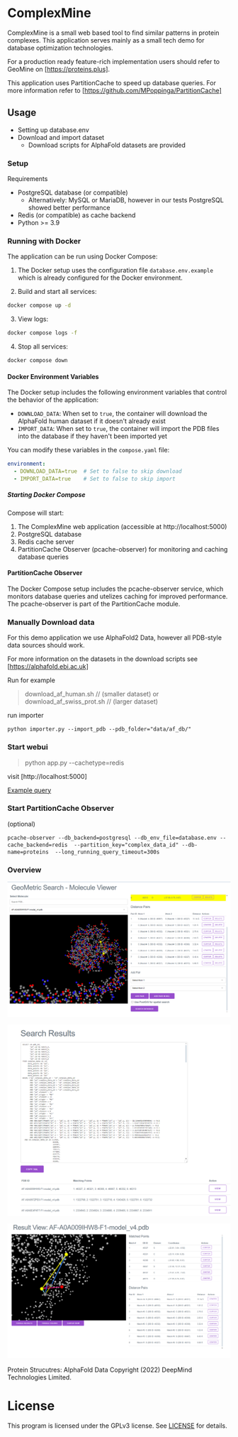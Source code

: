 # ComplexMine


ComplexMine is a small web based tool to find similar patterns in protein complexes.
This application serves mainly as a small tech demo for database optimization technologies.

For a production ready feature-rich implementation users should refer to GeoMine on [https://proteins.plus].

This application uses PartitionCache to speed up database queries. For more information refer to [https://github.com/MPoppinga/PartitionCache]

## Usage

- Setting up database.env
- Download and import dataset
    - Download scripts for AlphaFold datasets are provided





### Setup

Requirements
- PostgreSQL database (or compatible)
  -  Alternatively: MySQL or MariaDB, however in our tests PostgreSQL showed better performance
- Redis (or compatible) as cache backend
- Python >= 3.9

### Running with Docker

The application can be run using Docker Compose:

1. The Docker setup uses the configuration file `database.env.example` which is already configured for the Docker environment.

2. Build and start all services:
```bash
docker compose up -d
```

3. View logs:
```bash
docker compose logs -f
```

4. Stop all services:
```bash
docker compose down
```

#### Docker Environment Variables

The Docker setup includes the following environment variables that control the behavior of the application:

- `DOWNLOAD_DATA`: When set to `true`, the container will download the AlphaFold human dataset if it doesn't already exist
- `IMPORT_DATA`: When set to `true`, the container will import the PDB files into the database if they haven't been imported yet

You can modify these variables in the `compose.yaml` file:

```yaml
environment:
  - DOWNLOAD_DATA=true  # Set to false to skip download
  - IMPORT_DATA=true    # Set to false to skip import
```

##### Starting Docker Compose
Compose will start:
1. The ComplexMine web application (accessible at http://localhost:5000)
2. PostgreSQL database
3. Redis cache server
4. PartitionCache Observer (pcache-observer) for monitoring and caching database queries


#### PartitionCache Observer

The Docker Compose setup includes the pcache-observer service, which monitors database queries and utelizes caching for improved performance. The pcache-observer is part of the PartitionCache module.


### Manually Download data

For this demo application we use AlphaFold2 Data, however all PDB-style data sources should work.

For more information on the datasets in the download scripts see [https://alphafold.ebi.ac.uk]

Run for example
> download_af_human.sh // (smaller dataset) or 
> download_af_swiss_prot.sh // (larger dataset)

run importer 
```
python importer.py --import_pdb --pdb_folder="data/af_db/"
```

### Start webui

> python app.py --cachetype=redis

visit [http://localhost:5000]

[Example query](http://127.0.0.1:5000/#%7B"pdbId"%3A"AF-A0A009IHW8-F1-model_v4.pdb"%2C"pickedAtoms"%3A%5B%7B"element"%3A16%2C"id"%3A46327%2C"origin"%3A"MET"%2C"type"%3A"SD"%2C"x"%3A-22.61%2C"y"%3A3.643%2C"z"%3A-0.917%2C"index"%3A1761%7D%2C%7B"element"%3A6%2C"id"%3A46321%2C"origin"%3A"MET"%2C"type"%3A"CG"%2C"x"%3A-23.107%2C"y"%3A4.942%2C"z"%3A0.25%2C"index"%3A1760%7D%2C%7B"element"%3A6%2C"id"%3A46308%2C"origin"%3A"MET"%2C"type"%3A"CB"%2C"x"%3A-24.598%2C"y"%3A4.957%2C"z"%3A0.613%2C"index"%3A1758%7D%2C%7B"element"%3A16%2C"id"%3A46667%2C"origin"%3A"MET"%2C"type"%3A"SD"%2C"x"%3A-22.457%2C"y"%3A12.21%2C"z"%3A6.197%2C"index"%3A1800%7D%2C%7B"element"%3A6%2C"id"%3A46332%2C"origin"%3A"MET"%2C"type"%3A"CE"%2C"x"%3A-23.467%2C"y"%3A4.196%2C"z"%3A-2.418%2C"index"%3A1762%7D%2C%7B"element"%3A8%2C"id"%3A46313%2C"origin"%3A"MET"%2C"type"%3A"O"%2C"x"%3A-27.095%2C"y"%3A6.749%2C"z"%3A0.669%2C"index"%3A1759%7D%5D%2C"distancePairs"%3A%5B%7B"atom1"%3A%7B"element"%3A16%2C"id"%3A46667%2C"origin"%3A"MET"%2C"type"%3A"SD"%2C"x"%3A-22.457%2C"y"%3A12.21%2C"z"%3A6.197%2C"index"%3A1800%7D%2C"atom2"%3A%7B"element"%3A16%2C"id"%3A46327%2C"origin"%3A"MET"%2C"type"%3A"SD"%2C"x"%3A-22.61%2C"y"%3A3.643%2C"z"%3A-0.917%2C"index"%3A1761%7D%2C"distance"%3A11.136691339890856%7D%2C%7B"atom1"%3A%7B"element"%3A6%2C"id"%3A46332%2C"origin"%3A"MET"%2C"type"%3A"CE"%2C"x"%3A-23.467%2C"y"%3A4.196%2C"z"%3A-2.418%2C"index"%3A1762%7D%2C"atom2"%3A%7B"element"%3A16%2C"id"%3A46327%2C"origin"%3A"MET"%2C"type"%3A"SD"%2C"x"%3A-22.61%2C"y"%3A3.643%2C"z"%3A-0.917%2C"index"%3A1761%7D%2C"distance"%3A1.8147338647856879%7D%2C%7B"atom1"%3A%7B"element"%3A6%2C"id"%3A46332%2C"origin"%3A"MET"%2C"type"%3A"CE"%2C"x"%3A-23.467%2C"y"%3A4.196%2C"z"%3A-2.418%2C"index"%3A1762%7D%2C"atom2"%3A%7B"element"%3A6%2C"id"%3A46321%2C"origin"%3A"MET"%2C"type"%3A"CG"%2C"x"%3A-23.107%2C"y"%3A4.942%2C"z"%3A0.25%2C"index"%3A1760%7D%2C"distance"%3A2.793624885341624%7D%2C%7B"atom1"%3A%7B"element"%3A16%2C"id"%3A46327%2C"origin"%3A"MET"%2C"type"%3A"SD"%2C"x"%3A-22.61%2C"y"%3A3.643%2C"z"%3A-0.917%2C"index"%3A1761%7D%2C"atom2"%3A%7B"element"%3A6%2C"id"%3A46308%2C"origin"%3A"MET"%2C"type"%3A"CB"%2C"x"%3A-24.598%2C"y"%3A4.957%2C"z"%3A0.613%2C"index"%3A1758%7D%2C"distance"%3A2.8318968907783346%7D%2C%7B"atom1"%3A%7B"element"%3A6%2C"id"%3A46332%2C"origin"%3A"MET"%2C"type"%3A"CE"%2C"x"%3A-23.467%2C"y"%3A4.196%2C"z"%3A-2.418%2C"index"%3A1762%7D%2C"atom2"%3A%7B"element"%3A6%2C"id"%3A46308%2C"origin"%3A"MET"%2C"type"%3A"CB"%2C"x"%3A-24.598%2C"y"%3A4.957%2C"z"%3A0.613%2C"index"%3A1758%7D%2C"distance"%3A3.3234384303007634%7D%2C%7B"atom1"%3A%7B"element"%3A6%2C"id"%3A46308%2C"origin"%3A"MET"%2C"type"%3A"CB"%2C"x"%3A-24.598%2C"y"%3A4.957%2C"z"%3A0.613%2C"index"%3A1758%7D%2C"atom2"%3A%7B"element"%3A6%2C"id"%3A46321%2C"origin"%3A"MET"%2C"type"%3A"CG"%2C"x"%3A-23.107%2C"y"%3A4.942%2C"z"%3A0.25%2C"index"%3A1760%7D%2C"distance"%3A1.5346253614481937%7D%2C%7B"atom1"%3A%7B"element"%3A6%2C"id"%3A46308%2C"origin"%3A"MET"%2C"type"%3A"CB"%2C"x"%3A-24.598%2C"y"%3A4.957%2C"z"%3A0.613%2C"index"%3A1758%7D%2C"atom2"%3A%7B"element"%3A16%2C"id"%3A46667%2C"origin"%3A"MET"%2C"type"%3A"SD"%2C"x"%3A-22.457%2C"y"%3A12.21%2C"z"%3A6.197%2C"index"%3A1800%7D%2C"distance"%3A9.400582216011943%7D%2C%7B"atom1"%3A%7B"element"%3A16%2C"id"%3A46327%2C"origin"%3A"MET"%2C"type"%3A"SD"%2C"x"%3A-22.61%2C"y"%3A3.643%2C"z"%3A-0.917%2C"index"%3A1761%7D%2C"atom2"%3A%7B"element"%3A8%2C"id"%3A46313%2C"origin"%3A"MET"%2C"type"%3A"O"%2C"x"%3A-27.095%2C"y"%3A6.749%2C"z"%3A0.669%2C"index"%3A1759%7D%2C"distance"%3A5.681360488474569%7D%5D%7D)



### Start PartitionCache Observer
(optional)
```
pcache-observer --db_backend=postgresql --db_env_file=database.env --cache_backend=redis  --partition_key="complex_data_id" --db-name=proteins  --long_running_query_timeout=300s
```


### Overview

![Searchviewview](docs/Screenshot0_1Search.png)

![ResultListView](docs/Screenshot0_1Resultlist.png)

![Resultview](docs/Screenshot0_1Result.png)

Protein Strucutres: AlphaFold Data Copyright (2022) DeepMind Technologies Limited.



# License

This program is licensed under the GPLv3 license. See [LICENSE](LICENSE) for details.